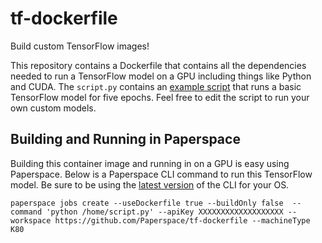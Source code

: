 # tf-dockerfile
Build custom TensorFlow images!

This repository contains a Dockerfile that contains all the dependencies needed to run a TensorFlow model on a GPU including things like Python and CUDA. The `script.py` contains an [example script](https://www.tensorflow.org/tutorials) that runs a basic TensorFlow model for five epochs. Feel free to edit the script to run your own custom models.

## Building and Running in Paperspace 
Building this container image and running in on a GPU is easy using Paperspace. Below is a Paperspace CLI command to run this TensorFlow model. Be sure to be using the [latest version](https://github.com/Paperspace/paperspace-node/releases) of the CLI for your OS. 

```
paperspace jobs create --useDockerfile true --buildOnly false  --command 'python /home/script.py' --apiKey XXXXXXXXXXXXXXXXXXX --workspace https://github.com/Paperspace/tf-dockerfile --machineType K80
```

